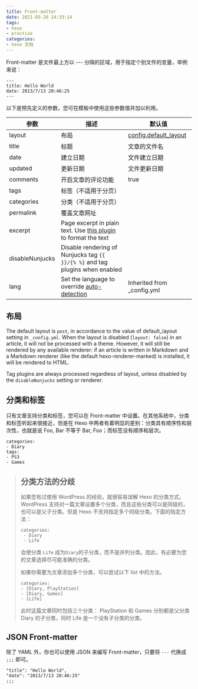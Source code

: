 ```yaml
---
title: Front-matter
date: 2021-03-26 14:33:14
tags:
- hexo
- practise
categories:
- hexo 文档
---
```


Front-matter 是文件最上方以 --- 分隔的区域，用于指定个别文件的变量，举例来说：
```
---
title: Hello World
date: 2013/7/13 20:46:25
---
```
以下是预先定义的参数，您可在模板中使用这些参数值并加以利用。

参数|描述|默认值
---|---|---
layout|布局|[config.default_layout](https://hexo.io/zh-cn/docs/configuration#%E6%96%87%E7%AB%A0)
title|标题|文章的文件名
date|建立日期|文件建立日期
updated|更新日期|文件更新日期
comments|开启文章的评论功能|true
tags|标签（不适用于分页）
categories|分类（不适用于分页）
permalink|覆盖文章网址
excerpt|Page excerpt in plain text. Use [this plugin](https://hexo.io/docs/tag-plugins#Post-Excerpt) to format the text
disableNunjucks|Disable rendering of Nunjucks tag `{{ }}/{% %}` and tag plugins when enabled
lang|Set the language to override [auto-detection](https://hexo.io/docs/internationalization#Path)|Inherited from _config.yml

## 布局

The default layout is `post`, in accordance to the value of default_layout setting in `_config.yml`. When the layout is disabled (`layout: false`) in an article, it will not be processed with a theme. However, it will still be rendered by any available renderer: if an article is written in Markdown and a Markdown renderer (like the default hexo-renderer-marked) is installed, it will be rendered to HTML.

Tag plugins are always processed regardless of layout, unless disabled by the `disableNunjucks` setting or renderer.

## 分类和标签

只有文章支持分类和标签，您可以在 Front-matter 中设置。在其他系统中，分类和标签听起来很接近，但是在 Hexo 中两者有着明显的差别：分类具有顺序性和层次性，也就是说 Foo, Bar 不等于 Bar, Foo；而标签没有顺序和层次。
```
categories:
- Diary
tags:
- PS3
- Games
```
> ## 分类方法的分歧
> 
> 如果您有过使用 WordPress 的经验，就很容易误解 Hexo 的分类方式。WordPress 支持对一篇文章设置多个分类，而且这些分类可以是同级的，也可以是父子分类。但是 Hexo 不支持指定多个同级分类。下面的指定方法：
> ```
> categories:
>  - Diary
>  - Life
> ```
> 会使分类 `Life` 成为`Diary`的子分类，而不是并列分类。因此，有必要为您的文章选择尽可能准确的分类。
> 
> 如果你需要为文章添加多个分类，可以尝试以下 list 中的方法。
> ```
> categories:
> - [Diary, PlayStation]
> - [Diary, Games]
> - [Life]
> ```
> 此时这篇文章同时包括三个分类： PlayStation 和 Games 分别都是父分类 Diary 的子分类，同时 Life 是一个没有子分类的分类。

## JSON Front-matter

除了 YAML 外，你也可以使用 JSON 来编写 Front-matter，只要将 `---` 代换成 `;;;` 即可。
```
"title": "Hello World",
"date": "2013/7/13 20:46:25"
;;;
```



